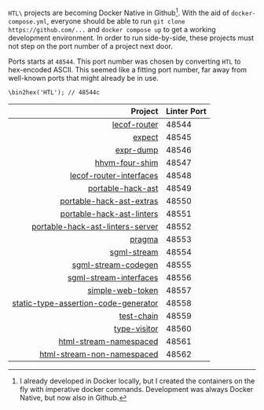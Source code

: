 `HTL\` projects are becoming Docker Native in Github[^1].
With the aid of `docker-compose.yml`, everyone
should be able to run `git clone https://github.com/...`
and `docker compose up` to get a working development
environment. In order to run side-by-side, these
projects must not step on the port number of a
project next door.

Ports starts at `48544`. This port number was chosen
by converting `HTL` to hex-encoded ASCII. This seemed
like a fitting port number, far away from well-known
ports that might already be in use.
```
\bin2hex('HTL'); // 48544c
```

| Project                                                                                                                     | Linter Port |
| --------------------------------------------------------------------------------------------------------------------------: | :---------- |
| [lecof-router](https://github.com/hershel-theodore-layton/lecof-router)                                                     | 48544       |
| [expect](https://github.com/hershel-theodore-layton/expect)                                                                 | 48545       |
| [expr-dump](https://github.com/hershel-theodore-layton/expr-dump)                                                           | 48546       |
| [hhvm-four-shim](https://github.com/hershel-theodore-layton/hhvm-four-shim)                                                 | 48547       |
| [lecof-router-interfaces](https://github.com/hershel-theodore-layton/lecof-router-interfaces)                               | 48548       |
| [portable-hack-ast](https://github.com/hershel-theodore-layton/portable-hack-ast)                                           | 48549       |
| [portable-hack-ast-extras](https://github.com/hershel-theodore-layton/portable-hack-ast-extras)                             | 48550       |
| [portable-hack-ast-linters](https://github.com/hershel-theodore-layton/portable-hack-ast-linters)                           | 48551       |
| [portable-hack-ast-linters-server](https://github.com/hershel-theodore-layton/portable-hack-ast-linters-server)             | 48552       |
| [pragma](https://github.com/hershel-theodore-layton/pragma)                                                                 | 48553       |
| [sgml-stream](https://github.com/hershel-theodore-layton/sgml-stream)                                                       | 48554       |
| [sgml-stream-codegen](https://github.com/hershel-theodore-layton/sgml-stream-codegen)                                       | 48555       |
| [sgml-stream-interfaces](https://github.com/hershel-theodore-layton/sgml-stream-interfaces)                                 | 48556       |
| [simple-web-token](https://github.com/hershel-theodore-layton/simple-web-token)                                             | 48557       |
| [static-type-assertion-code-generator](https://github.com/hershel-theodore-layton/static-type-assertion-code-generator)     | 48558       |
| [test-chain](https://github.com/hershel-theodore-layton/test-chain)                                                         | 48559       |
| [type-visitor](https://github.com/hershel-theodore-layton/type-visitor)                                                     | 48560       |
| [html-stream-namespaced](https://github.com/hershel-theodore-layton/html-stream-namespaced)                                 | 48561       |
| [html-stream-non-namespaced](https://github.com/hershel-theodore-layton/html-stream-non-namespaced)                         | 48562       |

[^1]: I already developed in Docker locally, but
      I created the containers on the fly with
      imperative docker commands. Development was
      always Docker Native, but now also in Github.
